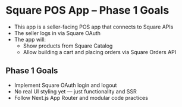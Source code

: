 # Square POS App – Phase 1 Goals

- This app is a seller-facing POS app that connects to Square APIs
- The seller logs in via Square OAuth
- The app will:
  - Show products from Square Catalog
  - Allow building a cart and placing orders via Square Orders API

## Phase 1 Goals

- Implement Square OAuth login and logout
- No real UI styling yet — just functionality and SSR
- Follow Next.js App Router and modular code practices

